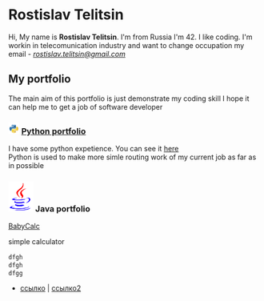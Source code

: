 # Rostislav Telitsin
Hi,
My name is **Rostislav Telitsin**. I'm from Russia
I'm 42. I like coding. I'm workin in telecomunication industry and want to change occupation
my email - *rostislav.telitsin@gmail.com*

## My portfolio 
The main aim of this portfolio is just demonstrate my coding skill
I hope it can help me to get a job of software developer
### ![alt-Python](python-logo-glassy3.png "Python") [Python portfolio](RostislavTelitsinPython.github.io) 

I have some python expetience. You can see it [here](RostislavTelitsinPython.github.io)  
Python is used to make more simle routing work of my current job as far as in possible

### ![alt-Java](Java_logo.png "Java") Java portfolio

[BabyCalc](https://github.com/RostislavTelitsin/babyCalc)

simple calculator


~~~
dfgh
dfgh
dfgg
~~~



- [ссылко](https://www.youtube.com) | [ссылко2](https://youtu.be/d8fuCQ4IYC8)
